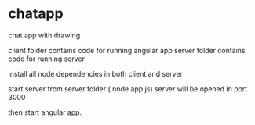 # chatapp
chat app with drawing 

client folder contains code for running angular app
server folder contains code for running server

install all node dependencies in both client and server

start server from server folder ( node app.js) server will be opened in port 3000

then start angular app.
